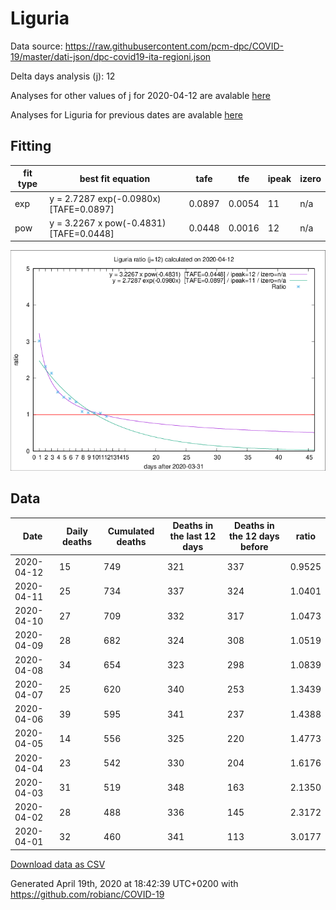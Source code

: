 # Liguria

Data source: https://raw.githubusercontent.com/pcm-dpc/COVID-19/master/dati-json/dpc-covid19-ita-regioni.json

Delta days analysis (j): 12

Analyses for other values of j for 2020-04-12 are avalable [here](../2020-04-12/README.md)

Analyses for Liguria for previous dates are avalable [here](../README.md)

## Fitting 
|fit type|best fit equation|tafe|tfe|ipeak|izero|
|-------|-----|--------|------|---|---|
|exp|y = 2.7287 exp(-0.0980x)  [TAFE=0.0897]|0.0897|0.0054|11|n/a|
|pow|y = 3.2267 x pow(-0.4831)  [TAFE=0.0448]|0.0448|0.0016|12|n/a|

![Plot](COVID-19_liguria_j12_2020-04-12.png)

## Data
|Date|Daily deaths|Cumulated deaths|Deaths in the last 12 days|Deaths in the 12 days before|ratio|
|----|----------|-----------|-------|--------------------|-----|
|2020-04-12|15|749|321|337|0.9525|
|2020-04-11|25|734|337|324|1.0401|
|2020-04-10|27|709|332|317|1.0473|
|2020-04-09|28|682|324|308|1.0519|
|2020-04-08|34|654|323|298|1.0839|
|2020-04-07|25|620|340|253|1.3439|
|2020-04-06|39|595|341|237|1.4388|
|2020-04-05|14|556|325|220|1.4773|
|2020-04-04|23|542|330|204|1.6176|
|2020-04-03|31|519|348|163|2.1350|
|2020-04-02|28|488|336|145|2.3172|
|2020-04-01|32|460|341|113|3.0177|

[Download data as CSV](COVID-19_liguria_j12_2020-04-12.csv)

Generated April 19th, 2020 at 18:42:39 UTC+0200 with https://github.com/robianc/COVID-19
